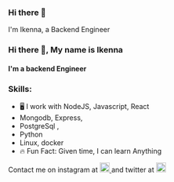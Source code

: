 ### Hi there 👋

I'm Ikenna, a Backend Engineer

### Hi there 👋, My name is Ikenna
#### I'm a backend Engineer

### Skills: 
* 🖥️ I work with NodeJS, Javascript, React
* Mongodb, Express,
* PostgreSql , 
* Python
* Linux, docker
* 🔥 Fun Fact: Given time, I can learn Anything


Contact me on instagram at [<img src='https://cdn.jsdelivr.net/npm/simple-icons@3.0.1/icons/instagram.svg' alt='instagram' height='20'> ](https://www.instagram.com/Gbambor_Jnr/) and twitter at [<img src='https://cdn.jsdelivr.net/npm/simple-icons@3.0.1/icons/twitter.svg' alt='twitter' height='20'>](https://twitter.com/Gbambor_Jnr)  
